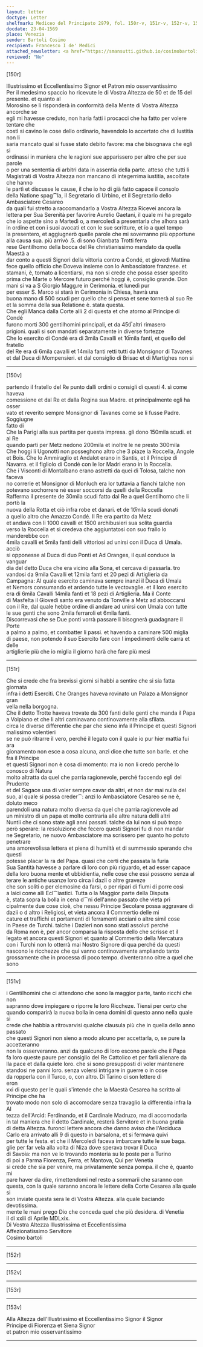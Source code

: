 ```yaml
---
layout: letter
doctype: Letter
shelfmark: Mediceo del Principato 2979, fol. 150r-v, 151r-v, 152r-v, 153r-v
docdate: 23-04-1569
place: Venezia
sender: Bartoli Cosimo
recipient: Francesco I de' Medici
attached_newsletter: <a href="https://smansutti.github.io/cosimobartoli/texts/3080_132/">3080_132</a>
reviewed: "No"
---
```


[150r]  
  
  
Illustrissimo et Eccellentissimo Signor et Patron mio osservantissimo  
Per il medesimo spaccio ho ricevute le di Vostra Altezza de 50 et de 15 del presente. et quanto al  
Morosino se li risponderà in conformità della Mente di Vostra Altezza ancorche se  
egli mi havesse creduto, non haria fatti i procacci che ha fatto per volere tentare che  
costì si cavino le cose dello ordinario, havendolo lo accertato che di Iustitia non li  
saria mancato qual si fusse stato debito favore: ma che bisognava che egli si  
ordinassi in maniera che le ragioni sue apparissero per altro che per sue parole  
o per una sententia di arbitri data in assentia della parte. atteso che tutti li  
Magistrati di Vostra Altezza non mancano di integerrima iustitia, ascoltate che hanno  
le partì et discusse le cause, il che io ho di già fatto capace il consolo  
della Natione spag⁀la, il Segretario di Urbino, et il Segretario dello Ambasciatore Cesareo  
da quali fui stretto a raccomandarlo a Vostra Altezza Ricevei ancora la  
lettera per Sua Serenità per favorire Aurelio Gaetani, il quale mi ha pregato  
che io aspette sino a Martedì o, a mercoledi a presentarla che alhora sarà  
in ordine et con i suoi avocati et con le sue scritture, et io a quel tempo  
la presentero, et aggiugnerò quelle parole che mi soverranno più opportune  
alla causa sua. più arrivò .5. dì sono Gianbata Trotti ferra  
rese Gentilhomo della bocca del Re christianissimo mandato da quella Maestà a  
dar conto a questi Signori della vittoria contro a Condé, et giovedì Mattina  
fece quello officio che Doveva insieme con lo Ambasciatore franzese. et  
stamani, è, tornato a licentiarsi, ma non si crede che possa esser spedito  
prima che Marte o Mercore futuro perché hoggi è, consiglio grande. Don  
mani si va a S Giorgio Magg.re in Cerimonia. et lunedì pur  
per esser S. Marco si starà in Cerimonia in Chiesa, havrà una  
buona mano di 500 scudi per quello che si pensa et sene tornerà al suo Re  
et la somma della sua Relatione è. stata questa.  
Che egli Manca dalla Corte alli 2 di questa et che atorno al Principe di Condé  
furono morti 300 gentilhomini principali, et da 450̅ altri rimasero  
prigioni. quali si son mandati separatamente in diverse fortezze  
Che lo esercito di Condé era di 3mila Cavalli et 10̅mila fanti, et quello del fratello  
del Re era di 6mila cavalli et 14mila fanti retti tutti da Monsignor di Tavanes  
et dal Duca di Mompensieri. et dal consiglio di Brisac et di Martighes non si  
  
---  

[150v]  
  
  
partendo il fratello del Re punto dalli ordini o consigli di questi 4. sì come haveva  
comessione et dal Re et dalla Regina sua Madre. et principalmente egli ha osser  
vato et reverito sempre Monsignor di Tavanes come se li fusse Padre. Soggiugne  
fatto di  
Che la Parigi alla sua partita per questa impresa. gli dono 150mila scudi. et al Re  
quando parti per Metz nedono 200mila et inoltre le ne presto 300mila  
Che hoggi li Ugonotti non posseghono altro che 3 piaze la Roccella, Angole  
et Bois. Che lo Ammiraglio et Andalot erano in Santis, et il Principe di  
Navarra. et il figliolo di Condé con le lor Madri erano in la Roccella.  
Che i Visconti di Montalbano erano astretti da quei di Tolosa, talche non faceva  
no correrie et Monsignor di Monluch era lor tuttavia a fianchi talche non  
potevano sochorrere né esser soccorsi da quelli della Roccella  
Rafferma il presente de 30mila scudi fatto dal Re a quel Gentilhomo che li portò la  
nuova della Rotta et ciò infra robe et danari. et de 10̅mila scudi donati  
a quello altro che Amazzo Condé. Il Re era partito da Metz  
et andava con li 1000 cavalli et 1500 archibusieri sua solita guardia  
verso la Roccella et si credeva che aggiuntatosi con suo frallo lo manderebbe con  
4mila cavalli et 5mila fanti delli vittoriosi ad unirsi con il Duca di Umala. acciò  
si opponesse al Duca di duo Ponti et Ad Oranges, il qual conduce la vanguar  
dia del detto Duca che era vicino alla Sona, et cercava di passarla. tro  
vandosi da 9mila Cavalli et 12mila fanti et 20 pezi di Artiglieria da  
Campagna: Al quale esercito caminava sempre inanzi il Duca di Umala  
et Nemors consumando et ardendo tutte le vectovaglie. et il loro esercito  
era di 6mila Cavalli 14mila fanti et 18 pezi di Artiglieria. Ma il Conte  
di Masfelta il Giovedì santo era venuto da Tonville a Metz ad abboccarsi  
con il Re, dal quale hebbe ordine di andare ad unirsi con Umala con tutte  
le sue genti che sono 2mila ferraroli et 6mila fanti.  
Discorrevasi che se Due ponti vorrà passare li bisognerà guadagnare il Porte  
a palmo a palmo, et combatter li passi. et havendo a caminare 500 miglia  
di paese, non potendo il suo Esercito fare con l impedimenti delle carra et delle  
artiglierie più che io miglia il giorno harà che fare più mesi  
  
---  

[151r]  
  
  
Che si crede che fra brevissi giorni si habbi a sentire che si sia fatta giornata  
infra i detti Eserciti. Che Oranges haveva rovinato un Palazo a Monsignor gran  
vella nella borgogna.  
Che il detto Trotte haveva trovate da 300 fanti delle genti che manda il Papa  
a Volpiano et che li altri caminavano continovamente alla sfilata.  
circa le diverse differentie che par che sieno infa il Principe et questi Signori malissimo volentieri  
se ne può ritrarre il vero, perché il legato con il quale io pur hier mattia fui ara  
gionamento non esce a cosa alcuna, anzi dice che tutte son barle. et che fra il Principe  
et questi Signori non è cosa di momento: ma io non li credo perché lo conosco di Natura  
molto altratta da quel che parria ragionevole, perché faccendo egli del Prudente  
et del Sagace usa di voler sempre cavar da altri, et non dar mai nulla del  
suo, al quale si possa creder⁀: anzi lo Ambasciatore Cesareo se ne è, doluto meco  
parendoli una natura molto diversa da quel che parria ragionevole ad  
un ministro di un papa et molto contraria alle altre natura delli altri  
Nuntii che ci sono state agli anni passati. talche da lui non si può tropo  
però sperare: la resoluzione che fecero questi Signori fu di non mandar  
ne Segretario, ne nuovo Ambasciatore ma scrissero per quanto ho potuto penetrare  
una amorevolissa lettera et piena di humiltà et di summessio sperando che questi  
potesse placar la ra del Papa. quasi che certi che passata la furia  
Sua Santità havesse a parlare di loro con più riguardo, et ad esser capace  
della loro buona mente et ubbidientia, nelle cose che essi possono senza al  
terare le antiche usanze loro circa i dazii o altre graveze  
che son soliti o per elemosine da farsi, o per ripari di fiumi di porre così  
a laici come alli Ecl⁀iastici. Tutta o la Maggior parte della Disputa  
è, stata sopra la bolla in cena d⁀ni dell'anno passato che vieta pri  
cipalmente due cose cioè, che nessu Principe Secolare possa aggravare di  
dazii o d altro i Religiosi, et vieta ancora il Commertio delle mi  
cature et traffichi et portamenti di ferramenti acciani o altre simil cose  
in Paese de Turchi. talche i Dazieri non sono stati assoluti perché  
da Roma non è, per ancor comparsa la risposta dello che scrisse et il  
legato et ancora questi Signori et quanto al Commertio della Mercatura  
con i Turchi non lo otterrà mai Nostro Signore di qua perché da questi  
nascono le ricchezze che qui vanno continovamente ampliando tanto  
grossamente che in processa di poco tempo. diventeranno oltre a quel che sono  
  
---  

[151v]  
  
  
i Gentilhomini che ci attendono che sono la maggior parte, tanto ricchi che non  
sapranno dove impiegare o riporre le loro Riccheze. Tiensi per certo che  
quando comparirà la nuova bolla in cena domini di questo anno nella quale si  
crede che habbia a ritrovarvisi qualche clausula più che in quella dello anno passato  
che questi Signori non sieno a modo alcuno per accettarla, o, se pure la accetteranno  
non la osserveranno. anzi da qualcuno di loro escono parole che il Papa  
fa loro queste paure per consiglio del Re Cattolico et per farli alienare da  
lla pace et dalla quiete loro. che si sono presupposti di voler mantenere  
standosi ne panni loro. senza volersi intrigare in guerre o in cose  
da ropperla con il Turco, o, con altro. Di Tarino ci son lettere di  
eron  
xxi di questo per le quali s'intende che la Maestà Cesarea ha scritto al Principe che ha  
trovato modo non solo di accomodare senza travaglio la differentia infra la Al  
tezza dell'Arcid: Ferdinando, et il Cardinale Madruzo, ma di accomodarla  
in tal maniera che il detto Cardinale, resterà Servitore et in buona gratia  
di detta Altezza. furonci lettere ancora che danno aviso che l'Arciduca  
Carlo era arrivato alli 9 di questo in barsalona, et si fermava quivi  
per tutte le festa. et che il Mercoledi faceva imbarcare tutte le sue baga.  
glie per far vela alla volta di Niza dove sperava trovar il Duca  
di Savoia: ma non ve lo trovando monteria su le poste per a Turino  
di poi a Parma Fiorenza, Ferra, et Mantova, Qui per Venetia  
si crede che sia per venire, ma privatamente senza pompa. il che è, quanto mi  
pare haver da dire, rimettendomi nel resto a sommarii che saranno con  
questa, con la quale saranno ancora le lettere della Corte Cesarea alla quale si  
son inviate questa sera le di Vostra Altezza. alla quale baciando devotissima.  
mente le mani prego Dio che conceda quel che più desidera. di Venetia  
il di xxiii di Aprile MDLxix.  
Di Vostra Altezza Illustrissima et Eccellentissima  
Affezionatissimo Servitore  
Cosimo bartoli  
  
---  

[152r]  
  
  
  
---  

[152v]  
  
  
  
---  

[153r]  
  
  
  
---  

[153v]  
  
  
Alla Altezza dell'Illustrissimo et Eccellentissimo Signor il Signor  
Principe di Fiorenza et Siena Signor  
et patron mio osservantissimo  
  
---  

